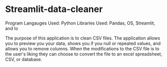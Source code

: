 # Streamlit-data-cleaner
Program Langauges Used: Python
Libraries Used: Pandas, OS, Streamlit, and Io

The purpose of this application is to clean CSV files. The application allows you to preview you your data, shows you if you null or repeated values, and allows you to remove columns. When the modifications to the CSV file is to the user's liking they can choose to convert the file to an excel spreadsheet, CSV, or database.
